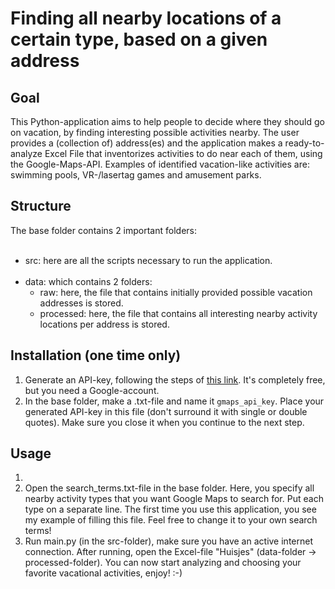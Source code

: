 <h1>Finding all nearby locations of a certain type, based on a given address</h1>

<h2>Goal</h2>
This Python-application aims to help people to decide where they should go on vacation, by finding interesting possible activities nearby. The user provides a (collection of) address(es) and the application makes a ready-to-analyze Excel File that inventorizes activities to do near each of them, using the Google-Maps-API. Examples of identified vacation-like activities are: swimming pools, VR-/lasertag games and amusement parks.

<h2>Structure</h2>
The base folder contains 2 important folders:<br><br>
<ul>
<li>
src: here are all the scripts necessary to run the application. 

</li>
<br>
<li>
data: which contains 2 folders:
<ul>
    <li>raw: here, the file that contains initially provided possible vacation addresses is stored.</li>
    <li>processed: here, the file that contains all interesting nearby activity locations per address is stored.</li>
</ul>
</li>

</ul>

<h2>Installation (one time only)</h2>
<ol>
    <li>Generate an API-key, following the steps of <a href="https://developers.google.com/maps/documentation/embed/get-api-key">this link</a>. It's completely free, but you need a Google-account.</li>
    <li>In the base folder, make a .txt-file and name it <code>gmaps_api_key</code>. Place your generated API-key in this file (don't surround it with single or double quotes). Make sure you close it when you continue to the next step.</li>
</ol>

<h2>Usage</h2>
<ol>
    <li>
    <li>Open the search_terms.txt-file in the base folder. Here, you specify all nearby activity types that you want Google Maps to search for. Put each type on a separate line. The first time you use this application, you see my example of filling this file. Feel free to change it to your own search terms! </li>
    <li>Run main.py (in the src-folder), make sure you have an active internet connection. After running, open the Excel-file "Huisjes" (data-folder -> processed-folder). You can now start analyzing and choosing your favorite vacational activities, enjoy! :-)</li>
</ol>